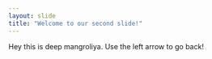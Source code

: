 ```yaml
---
layout: slide
title: "Welcome to our second slide!"
---
```

Hey this is deep mangroliya.
Use the left arrow to go back!
